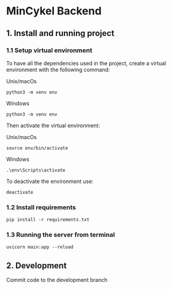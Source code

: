 # MinCykel Backend

## 1. Install and running project

### 1.1 Setup virtual environment

To have all the dependencies used in the project, create a virtual environment with the following command:

Unix/macOs
```console
python3 -m venv env
```
Windows
```
python3 -m venv env
```

Then activate the virtual environment:

Unix/macOs
```
source env/bin/activate
```
Windows
```
.\env\Scripts\activate
```

To deactivate the environment use:
```
deactivate
```

### 1.2 Install requirements


```
pip install -r requirements.txt
```

### 1.3 Running the server from terminal

```
uvicorn main:app --reload
```

## 2. Development

Commit code to the development branch

